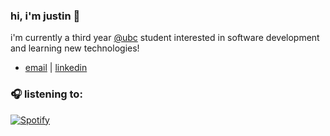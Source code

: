 ### hi, i'm justin 👋

i'm currently a third year [@ubc](https://www.bme.ubc.ca/) student interested in software development and learning new technologies!

- [email](mailto:justincho63@gmail.com) | [linkedin](https://www.linkedin.com/in/justinccho)

### 🎧 listening to:
[![Spotify](https://novatorem-blush.vercel.app/api/spotify)](https://open.spotify.com/user/justinlisteningtomusic123)





